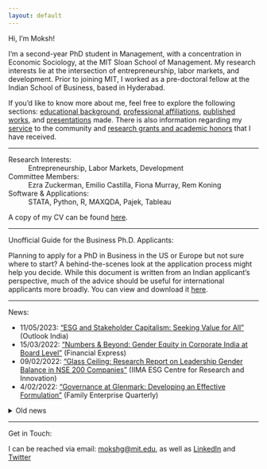 ```yaml
---
layout: default
---
```


Hi, I’m Moksh!

I’m a second-year PhD student in Management, with a concentration in Economic Sociology, at the MIT Sloan School of Management. My research interests lie at the intersection of entrepreneurship, labor markets, and development. Prior to joining MIT, I worked as a pre-doctoral fellow at the Indian School of Business, based in Hyderabad.

If you’d like to know more about me, feel free to explore the following sections: [educational background](./education.md), [professional affiliations](./employment.md), [published works](./publications.md), and [presentations](./presentations.md) made. There is also information regarding my [service](./services.md) to the community and [research grants and academic honors](./financials.md) that I have received. 

* * *
<dl>
    <dt> Research Interests:</dt>
      <dd> Entrepreneurship, Labor Markets, Development </dd>
   <dt> Committee Members:</dt>
      <dd> Ezra Zuckerman, Emilio Castilla, Fiona Murray, Rem Koning </dd>
    <dt> Software & Applications:</dt>
      <dd> STATA, Python, R, MAXQDA, Pajek, Tableau </dd>
</dl>

A copy of my CV can be found [here](./cv_garg.pdf).

* * *

<dl>
   <dt>Unofficial Guide for the Business Ph.D. Applicants:</dt>
</dl>

Planning to apply for a PhD in Business in the US or Europe but not sure where to start? A behind-the-scenes look at the application process might help you decide. While this document is written from an Indian applicant’s perspective, much of the advice should be useful for international applicants more broadly. You can view and download it [here](https://www.dropbox.com/scl/fi/hbd9z98uacqf4dvuamlyx/PhDGuide_Garg_Mahanti.pdf?rlkey=ouep4w3k3x9axvjdoe5fwup3k&st=qsni6wab&dl=0).

* * *

<dl>
   <dt> News:</dt>
</dl>

+ 11/05/2023: [“ESG and Stakeholder Capitalism: Seeking Value for All”](https://www.outlookindia.com/business/esg-and-stakeholder-capitalism-seeking-value-for-all-news-284879) (Outlook India)
+ 15/03/2022: [“Numbers & Beyond: Gender Equity in Corporate India at Board Level”](https://www.financialexpress.com/education-2/numbers-and-beyond-gender-equity-in-corporate-india-at-board-level/2458723/) (Financial Express)
+ 09/02/2022: [“Glass Ceiling: Research Report on Leadership Gender Balance in NSE 200 Companies”](http://vslir.iima.ac.in:8080/jspui/handle/11718/24912) (IIMA ESG Centre for Research and Innovation)
+ 4/02/2022: [“Governance at Glenmark: Developing an Effective Formulation”](https://www.isb.edu/en/research-thought-leadership/research-centres-institutes/thomas-schmidheiny-centre-for-family-enterprise/practice-outreach/family-enterprise-quarterly--issue-1.html) (Family Enterprise Quarterly)

<details>
<summary>Old news</summary>
<br>
<ul>
   <li>17/12/2021: <a href="https://forms.iimk.ac.in/research/wmc2021/docs/wmc21_conference_proceedings.pdf">“The Interplay between Corporate Sustainability and Organizational Willingness and Ability: Evidence from India”</a> (IIM World Management Conference 2022)</li>
</ul>
</details>

* * *

<dl>
   <dt> Get in Touch:</dt>
</dl>

I can be reached via email: mokshg@mit.edu, as well as [LinkedIn](https://www.linkedin.com/in/mokshgarg/) and [Twitter](https://twitter.com/moksh_grg)

